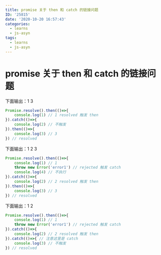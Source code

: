 ```yaml
---
title: promise 关于 then 和 catch 的链接问题
ID: '25815'
date: '2020-10-20 16:57:43'
categories:
  - learns
  - js-asyn
tags:
  - learns
  - js-asyn
---
```


# promise 关于 then 和 catch 的链接问题

下面输出：1 3

``` js 
Promise.resolve().then(()=>{
    console.log(1) // 1 resolved 触发 then
}).catch(()=>{
    console.log(2) // 不触发
}).then(()=>{
    console.log(3) // 3
}) // resolved
```

下面输出：1 2 3

``` js 
Promise.resolve().then(()=>{
    console.log(1) // 1
    throw new Error('error1') // rejected 触发 catch
    console.log(4) // 不执行
}).catch(()=>{
    console.log(2) // 2 resolved 触发 then
}).then(()=>{
    console.log(3) // 3
}) // resolved
```

下面输出：1 2

``` js 
Promise.resolve().then(()=>{
    console.log(1) // 1
    throw new Error('error1') // rejected 触发 catch
}).catch(()=>{
    console.log(2) // 2 resolved 触发 then
}).catch(()=>{ // 注意这里是 catch
    console.log(3) // 不触发
}) // resolved
```
 
 
 
 
